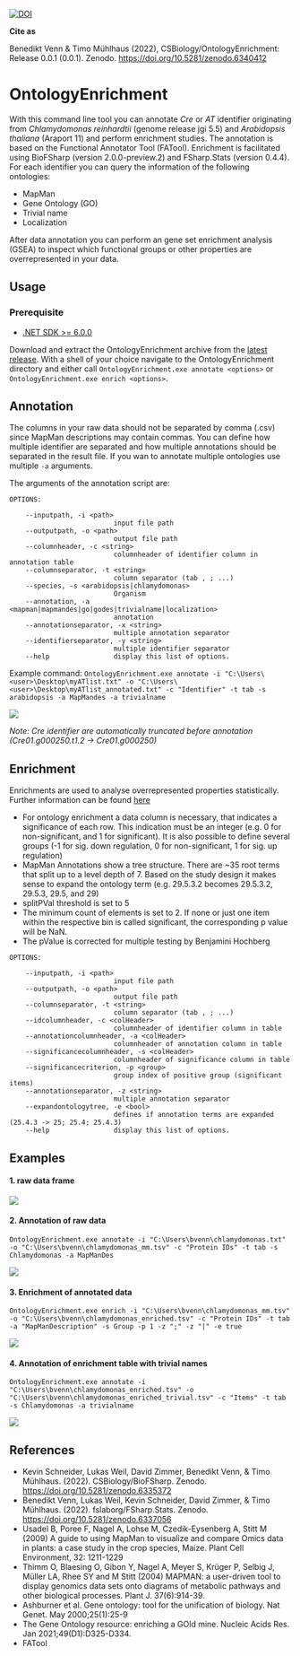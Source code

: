 [![DOI](https://zenodo.org/badge/DOI/10.5281/zenodo.6340412.svg)](https://doi.org/10.5281/zenodo.6340412)

**Cite as**

Benedikt Venn & Timo Mühlhaus (2022), CSBiology/OntologyEnrichment: Release 0.0.1 (0.0.1). Zenodo. https://doi.org/10.5281/zenodo.6340412


# OntologyEnrichment

With this command line tool you can annotate _Cre_ or _AT_ identifier originating from _Chlamydomonas reinhardtii_ (genome release jgi 5.5) and 
_Arabidopsis thaliana_ (Araport 11) and perform enrichment studies.
The annotation is based on the Functional Annotator Tool (FATool). Enrichment is facilitated using BioFSharp (version 2.0.0-preview.2) and FSharp.Stats (version 0.4.4).
For each identifier you can query the information of the following ontologies:
  - MapMan
  - Gene Ontology (GO)
  - Trivial name
  - Localization

After data annotation you can perform an gene set enrichment analysis (GSEA) to inspect which functional groups or other properties are overrepresented in your data.

## Usage

### Prerequisite 
  - [.NET SDK >= 6.0.0](https://dotnet.microsoft.com/en-us/download)

Download and extract the OntologyEnrichment archive from the [latest release](https://github.com/CSBiology/OntologyEnrichment/releases). With a shell of your choice navigate to the OntologyEnrichment directory and either call `OntologyEnrichment.exe annotate <options>` or `OntologyEnrichment.exe enrich <options>`.


## Annotation

The columns in your raw data should not be separated by comma (.csv) since MapMan descriptions may contain commas.
You can define how multiple identifier are separated and how multiple annotations should be separated in the result file.
If you wan to annotate multiple ontologies use multiple `-a` arguments. 

The arguments of the annotation script are:

```
OPTIONS:

    --inputpath, -i <path>
                          input file path
    --outputpath, -o <path>
                          output file path
    --columnheader, -c <string>
                          columnheader of identifier column in annotation table
    --columnseparator, -t <string>
                          column separator (tab , ; ...)
    --species, -s <arabidopsis|chlamydomonas>
                          Organism
    --annotation, -a <mapman|mapmandes|go|godes|trivialname|localization>
                          annotation
    --annotationseparator, -x <string>
                          multiple annotation separator
    --identifierseparator, -y <string>
                          multiple identifier separator
    --help                display this list of options.
```
Example command: `OntologyEnrichment.exe annotate -i "C:\Users\<user>\Desktop\myATlist.txt" -o "C:\Users\<user>\Desktop\myATlist_annotated.txt" -c "Identifier" -t tab -s arabidopsis -a MapMandes -a trivialname`

![](img/Annotation_01.png)

_Note: Cre identifier are automatically truncated before annotation (Cre01.g000250.t1.2 -> Cre01.g000250)_

## Enrichment

Enrichments are used to analyse overrepresented properties statistically. Further information can be found [here](https://csbiology.github.io/BioFSharp//GSEA.html)
  - For ontology enrichment a data column is necessary, that indicates a significance of each row. This indication must be an integer (e.g. 0 for non-significant, and 1 for significant). It is also possible to define several groups (-1 for sig. down regulation, 0 for non-significant, 1 for sig. up regulation)
  - MapMan Annotations show a tree structure. There are ~35 root terms that split up to a level depth of 7. Based on the study design it makes sense to expand the ontology term (e.g. 29.5.3.2 becomes 29.5.3.2, 29.5.3, 29.5, and 29)
  - splitPVal threshold is set to 5
  - The minimum count of elements is set to 2. If none or just one item within the respective bin is called significant, the corresponding p value will be NaN.
  - The pValue is corrected for multiple testing by Benjamini Hochberg

```
OPTIONS:

    --inputpath, -i <path>
                          input file path
    --outputpath, -o <path>
                          output file path
    --columnseparator, -t <string>
                          column separator (tab , ; ...)
    --idcolumnheader, -c <colHeader>
                          columnheader of identifier column in table
    --annotationcolumnheader, -a <colHeader>
                          columnheader of annotation column in table
    --significancecolumnheader, -s <colHeader>
                          columnheader of significance column in table
    --significancecriterion, -p <group>
                          group index of positive group (significant items)
    --annotationseparator, -z <string>
                          multiple annotation separator
    --expandontologytree, -e <bool>
                          defines if annotation terms are expanded (25.4.3 -> 25; 25.4; 25.4.3)
    --help                display this list of options.
```

## Examples

#### 1. raw data frame

![](img/Example_01.png)

#### 2. Annotation of raw data

  `OntologyEnrichment.exe annotate -i "C:\Users\bvenn\chlamydomonas.txt" -o "C:\Users\bvenn\chlamydomonas_mm.tsv" -c "Protein IDs" -t tab -s Chlamydomonas -a MapManDes`
   
  ![](img/Example_02.png)

#### 3. Enrichment of annotated data

  `OntologyEnrichment.exe enrich -i "C:\Users\bvenn\chlamydomonas_mm.tsv" -o "C:\Users\bvenn\chlamydomonas_enriched.tsv" -c "Protein IDs" -t tab -a "MapManDescription" -s Group -p 1 -z ";" -z "|" -e true`
  
  ![](img/Example_03.png)

#### 4. Annotation of enrichment table with trivial names

  `OntologyEnrichment.exe annotate -i "C:\Users\bvenn\chlamydomonas_enriched.tsv" -o "C:\Users\bvenn\chlamydomonas_enriched_trivial.tsv" -c "Items" -t tab -s Chlamydomonas -a trivialname`
  
  ![](img/Example_04.png)

## References

  - Kevin Schneider, Lukas Weil, David Zimmer, Benedikt Venn, & Timo Mühlhaus. (2022). CSBiology/BioFSharp. Zenodo. https://doi.org/10.5281/zenodo.6335372
  - Benedikt Venn, Lukas Weil, Kevin Schneider, David Zimmer, & Timo Mühlhaus. (2022). fslaborg/FSharp.Stats. Zenodo. https://doi.org/10.5281/zenodo.6337056 
  - Usadel B, Poree F, Nagel A, Lohse M, Czedik-Eysenberg A, Stitt M (2009) A guide to using MapMan to visualize and compare Omics data in plants: a case study in the crop species, Maize. Plant Cell Environment, 32: 1211-1229
  - Thimm O, Blaesing O, Gibon Y, Nagel A, Meyer S, Krüger P, Selbig J, Müller LA, Rhee SY and M Stitt (2004) MAPMAN: a user-driven tool to display genomics data sets onto diagrams of metabolic pathways and other biological processes. Plant J. 37(6):914-39.  
  - Ashburner et al. Gene ontology: tool for the unification of biology. Nat Genet. May 2000;25(1):25-9
  - The Gene Ontology resource: enriching a GOld mine. Nucleic Acids Res. Jan 2021;49(D1):D325-D334.
  - FATool

